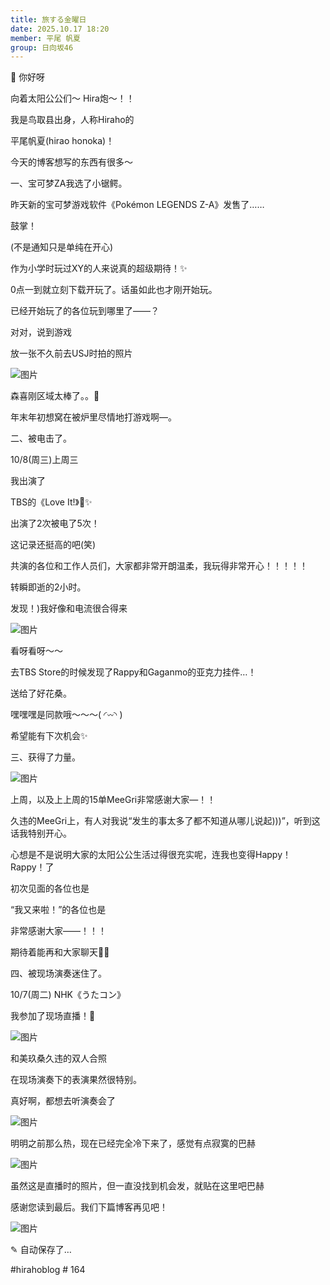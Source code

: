 ```yaml
---
title: 旅する金曜日
date: 2025.10.17 18:20
member: 平尾 帆夏
group: 日向坂46
---
```


🤖 你好呀



向着太阳公公们〜 Hira炮〜！！


我是鸟取县出身，人称Hiraho的

平尾帆夏(hirao honoka)！




今天的博客想写的东西有很多〜






一、宝可梦ZA我选了小锯鳄。



昨天新的宝可梦游戏软件《Pokémon LEGENDS Z-A》发售了……

鼓掌！

(不是通知只是单纯在开心)



作为小学时玩过XY的人来说真的超级期待！✨️



0点一到就立刻下载开玩了。话虽如此也才刚开始玩。


已经开始玩了的各位玩到哪里了——？





对对，说到游戏


放一张不久前去USJ时拍的照片


![图片](https://cdn.hinatazaka46.com/files/14/diary/official/member/moblog/202510/mobjv95xd.jpg)

森喜刚区域太棒了。。🍌




年末年初想窝在被炉里尽情地打游戏啊—。






二、被电击了。



10/8(周三)上周三

我出演了

TBS的《Love It!》🐰✨️


出演了2次被电了5次！

这记录还挺高的吧(笑)



共演的各位和工作人员们，大家都非常开朗温柔，我玩得非常开心！！！！！

转瞬即逝的2小时。



发现！)我好像和电流很合得来




![图片](https://cdn.hinatazaka46.com/files/14/diary/official/member/moblog/202510/mobNUNHYM.jpg)

看呀看呀〜〜


去TBS Store的时候发现了Rappy和Gaganmo的亚克力挂件…！

送给了好花桑。

嘿嘿嘿是同款哦〜〜〜( ◜︎︎𖥦◝ )



希望能有下次机会✨️






三、获得了力量。


![图片](https://cdn.hinatazaka46.com/files/14/diary/official/member/moblog/202510/mob7vS4l8.jpg)


上周，以及上上周的15单MeeGri非常感谢大家—！！



久违的MeeGri上，有人对我说“发生的事太多了都不知道从哪儿说起)))”，听到这话我特别开心。


心想是不是说明大家的太阳公公生活过得很充实呢，连我也变得Happy！Rappy！了




初次见面的各位也是

“我又来啦！”的各位也是

非常感谢大家——！！！



期待着能再和大家聊天💬💓







四、被现场演奏迷住了。



10/7(周二) NHK《うたコン》

我参加了现场直播！🎻


![图片](https://cdn.hinatazaka46.com/files/14/diary/official/member/moblog/202510/mobNehNOo.jpg)

和美玖桑久违的双人合照


在现场演奏下的表演果然很特别。


真好啊，都想去听演奏会了





![图片](https://cdn.hinatazaka46.com/files/14/diary/official/member/moblog/202510/mobif5wmg.jpg)

明明之前那么热，现在已经完全冷下来了，感觉有点寂寞的巴赫



![图片](https://cdn.hinatazaka46.com/files/14/diary/official/member/moblog/202510/mob1fQ67N.jpg)

虽然这是直播时的照片，但一直没找到机会发，就贴在这里吧巴赫





感谢您读到最后。我们下篇博客再见吧！



![图片](https://cdn.hinatazaka46.com/files/14/diary/official/member/moblog/202510/mobI3ATyK.jpg)




✎ 自动保存了…




#hirahoblog # 164